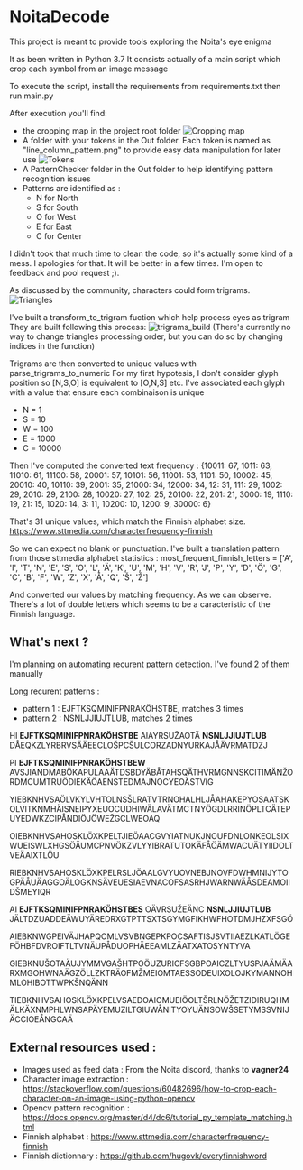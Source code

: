 # NoitaDecode

This project is meant to provide tools exploring the Noita's eye enigma

It as been written in Python 3.7
It consists actually of a main script which crop each symbol from an image message

To execute the script, install the requirements from requirements.txt then run main.py

After execution you'll find:
- the cropping map in the project root folder
![Cropping map](https://i.postimg.cc/fMPRLwTc/E1.png)
- A folder with your tokens in the Out folder. Each token is named as "line_column_pattern.png" to provide easy data manipulation for later use
![Tokens](https://i.postimg.cc/XJ7zfRcT/Capture.jpg)
- A PatternChecker folder in the Out folder to help identifying pattern recognition issues
- Patterns are identified as :
  - N for North
  - S for South
  - O for West
  - E for East
  - C for Center

I didn't took that much time to clean the code, so it's actually some kind of a mess. I apologies for that. It will be better in a few times.
I'm open to feedback and pool request ;).

As discussed by the community, characters could form trigrams.
![Triangles](https://i.postimg.cc/QsZw3RsH/graphic-design-is-my-passion2.png?dl=1)

I've built a transform_to_trigram fuction which help process eyes as trigram
They are built following this process:
![trigrams_build](https://i.postimg.cc/VLWGkVrd/trigrams-process.jpg)
(There's currently no way to change triangles processing order, but you can do so by changing indices in the function)

Trigrams are then converted to unique values with parse_trigrams_to_numeric
For my first hypotesis, I don't consider glyph position so [N,S,O] is equivalent to [O,N,S] etc.
I've associated each glyph with a value that ensure each combinaison is unique  
  - N = 1
  - S = 10
  - W = 100
  - E = 1000
  - C = 10000
 
 Then I've computed the converted text frequency :
 {10011: 67, 1011: 63, 11010: 61, 11100: 58, 20001: 57, 10101: 56, 11001: 53, 1101: 50, 10002: 45, 20010: 40, 10110: 39, 2001: 35, 21000: 34, 12000: 34, 12: 31, 111: 29, 1002: 29, 2010: 29, 2100: 28, 10020: 27, 102: 25, 20100: 22, 201: 21, 3000: 19, 1110: 19, 21: 15, 1020: 14, 3: 11, 10200: 10, 1200: 9, 30000: 6}
 
 That's 31 unique values, which match the Finnish alphabet size.
 https://www.sttmedia.com/characterfrequency-finnish
 
So we can expect no blank or punctuation.
I've built a translation pattern from those sttmedia alphabet statistics :
most_frequent_finnish_letters = ['A', 'I', 'T', 'N', 'E', 'S', 'O', 'L', 'Ä', 'K', 'U', 'M', 'H', 'V', 'R', 'J', 'P', 'Y', 'D', 'Ö', 'G', 'C', 'B', 'F', 'W', 'Z', 'X', 'Å', 'Q', 'Š', 'Ž']

And converted our values by matching frequency.
As we can observe. There's a lot of double letters which seems to be a caracteristic of the Finnish language.

## What's next ?

I'm planning on automating recurent pattern detection.
I've found 2 of them manually

Long recurent patterns :
- pattern 1 : EJFTKSQMINIFPNRAKÖHSTBE, matches 3 times
- pattern 2 : NSNLJJIUJTLUB, matches 2 times

HI **EJFTKSQMINIFPNRAKÖHSTBE** AIAYRSUŽAOTÄ **NSNLJJIUJTLUB** DÅEQKZLYRBRVSÄÄEECLOŠPCŠULCORZADNYURKAJÅÄVRMATDZJ


PI **EJFTKSQMINIFPNRAKÖHSTBEW** AVSJIANDMABÖKAPULAAÄTDSBDYÄBÅTAHSQÄTHVRMGNNSKCITIMÄNŽORDMCUMTRUÖDIEKÄÖAENSTEDMAJNOCYEOÄSTVIG


YIEBKNHVSAÖLVKYLVHTOLNSŠLRATVTRNOHALHLJÅAHAKEPYOSAATSKOLVITKNMHÄISNEIPYXEUOCUDHIWÄLAVÄTMCTNYÖGDLRRINÖPLTCÄTEPUYEDWKZCIPÅNDIÖJÖWEŽGCLWEOAQ


OIEBKNHVSAHOSKLÖXKPELTJIEÖAACGVYIATNUKJNOUFDNLONKEOLSIXWUEISWLXHGSÖÄUMCPNVÖKZVLYYIBRATUTOKÄFÅÖÄMWACUÄTYIIDOLTVEÄAIXTLÖU


RIEBKNHVSAHOSKLÖXKPELRSLJÖAALGVYUOVNEBJNOVFDWHMNIJYTOGPÄÅUÄAGGOÄLOGKNSÄVEUESIAEVNACOFSASRHJWARNWÄÅSDEAMOIIDŠMEYIQR


AI **EJFTKSQMINIFPNRAKÖHSTBES** OÄVRSUŽEÄNC **NSNLJJIUJTLUB** JÄLTDZUADDEÄWUYÄREDRXGTPTTSXTSGYMGFIKHWFHOTDMJHZXFSGÖ


AIEBKNWGPEIVÄJHAPQOMLVSVBNGEPKPOCSAFTISJSVTIIAEZLKATLÖGEFÖHBFDVROIFTLTVNÄUPÅDUOPHÄEEAMLZÄATXATOSYNTYVA


GIEBKNUŠOTAÄUJYMMVGAŠHTPOÖUZURICFSGBPOAICZLTYUSPJAÄMÄARXMGOHWNAÄGZÖLLZKTRÄOFMŽMEIOMTAESSODEUIXOLOJKYMANNOHMLOHIBOTTWPKŠNQÄNN


TIEBKNHVSAHOSKLÖXKPELVSAEDOAIOMUEIÖOLTŠRLNÖŽETZIDIRUQHMÄLKÄXNMPHLWNSAPÄYEMUZILTGIUWÅNITYOYUÄNSOWŠSETYMSSVNIJÄCCIOEÅNGCAÄ


## External resources used :
* Images used as feed data : From the Noita discord, thanks to **vagner24** 
* Character image extraction : https://stackoverflow.com/questions/60482696/how-to-crop-each-character-on-an-image-using-python-opencv
* Opencv pattern recognition : https://docs.opencv.org/master/d4/dc6/tutorial_py_template_matching.html
* Finnish alphabet :  https://www.sttmedia.com/characterfrequency-finnish
* Finnish dictionnary : https://github.com/hugovk/everyfinnishword
